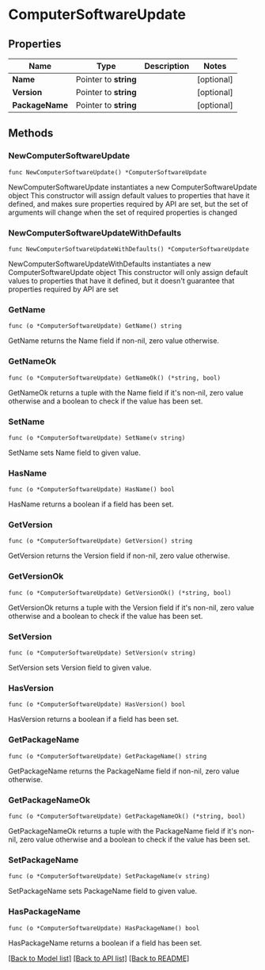# ComputerSoftwareUpdate

## Properties

Name | Type | Description | Notes
------------ | ------------- | ------------- | -------------
**Name** | Pointer to **string** |  | [optional] 
**Version** | Pointer to **string** |  | [optional] 
**PackageName** | Pointer to **string** |  | [optional] 

## Methods

### NewComputerSoftwareUpdate

`func NewComputerSoftwareUpdate() *ComputerSoftwareUpdate`

NewComputerSoftwareUpdate instantiates a new ComputerSoftwareUpdate object
This constructor will assign default values to properties that have it defined,
and makes sure properties required by API are set, but the set of arguments
will change when the set of required properties is changed

### NewComputerSoftwareUpdateWithDefaults

`func NewComputerSoftwareUpdateWithDefaults() *ComputerSoftwareUpdate`

NewComputerSoftwareUpdateWithDefaults instantiates a new ComputerSoftwareUpdate object
This constructor will only assign default values to properties that have it defined,
but it doesn't guarantee that properties required by API are set

### GetName

`func (o *ComputerSoftwareUpdate) GetName() string`

GetName returns the Name field if non-nil, zero value otherwise.

### GetNameOk

`func (o *ComputerSoftwareUpdate) GetNameOk() (*string, bool)`

GetNameOk returns a tuple with the Name field if it's non-nil, zero value otherwise
and a boolean to check if the value has been set.

### SetName

`func (o *ComputerSoftwareUpdate) SetName(v string)`

SetName sets Name field to given value.

### HasName

`func (o *ComputerSoftwareUpdate) HasName() bool`

HasName returns a boolean if a field has been set.

### GetVersion

`func (o *ComputerSoftwareUpdate) GetVersion() string`

GetVersion returns the Version field if non-nil, zero value otherwise.

### GetVersionOk

`func (o *ComputerSoftwareUpdate) GetVersionOk() (*string, bool)`

GetVersionOk returns a tuple with the Version field if it's non-nil, zero value otherwise
and a boolean to check if the value has been set.

### SetVersion

`func (o *ComputerSoftwareUpdate) SetVersion(v string)`

SetVersion sets Version field to given value.

### HasVersion

`func (o *ComputerSoftwareUpdate) HasVersion() bool`

HasVersion returns a boolean if a field has been set.

### GetPackageName

`func (o *ComputerSoftwareUpdate) GetPackageName() string`

GetPackageName returns the PackageName field if non-nil, zero value otherwise.

### GetPackageNameOk

`func (o *ComputerSoftwareUpdate) GetPackageNameOk() (*string, bool)`

GetPackageNameOk returns a tuple with the PackageName field if it's non-nil, zero value otherwise
and a boolean to check if the value has been set.

### SetPackageName

`func (o *ComputerSoftwareUpdate) SetPackageName(v string)`

SetPackageName sets PackageName field to given value.

### HasPackageName

`func (o *ComputerSoftwareUpdate) HasPackageName() bool`

HasPackageName returns a boolean if a field has been set.


[[Back to Model list]](../README.md#documentation-for-models) [[Back to API list]](../README.md#documentation-for-api-endpoints) [[Back to README]](../README.md)


